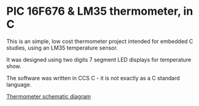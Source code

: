 # PIC 16F676 & LM35 thermometer, in C

This is an simple, low cost thermometer project intended for embedded C studies, using an LM35 temperature sensor.

It was designed using two digits 7 segment LED displays for temperature show.

The software was written in CCS C - it is not exactly as a C standard language.


[Thermometer schematic diagram](term_2_dig.png)

